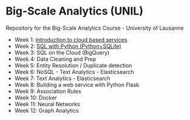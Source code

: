 # Big-Scale Analytics (UNIL)
Repository for the Big-Scale Analytics Course - University of Lausanne

- Week 1: [Introduction to cloud based services](week1)
- Week 2: [SQL with Python (Python+SQLite)](week2)
- Week 3: SQL on the Cloud (BigQuery)
- Week 4: Data Cleaning and Prep 
- Week 5: Entity Resolution / Duplicate detection
- Week 6: NoSQL - Text Analytics - Elasticsearch
- Week 7: Text Analytics - Elasticsearch
- Week 8: Building a web service with Python Flask
- Week 9: Association Rules
- Week 10: Docker 
- Week 11: Neural Networks
- Week 12: Graph Analytics

